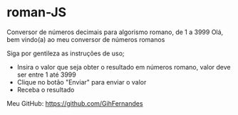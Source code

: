 # roman-JS
Conversor de números decimais para algorismo romano, de 1 a 3999
Olá, bem vindo(a) ao meu conversor de números romanos

Siga por gentileza as instruções de uso;
- Insira o valor que seja obter o resultado em números romano, valor deve ser entre 1 até 3999
- Clique no botão "Enviar" para enviar o valor
- Receba o resultado

Meu GitHub:
https://github.com/GihFernandes

